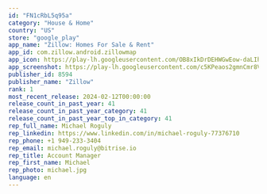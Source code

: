 ```yaml
---
id: "FN1cRbL5q95a"
category: "House & Home"
country: "US"
store: "google_play"
app_name: "Zillow: Homes For Sale & Rent"
app_id: com.zillow.android.zillowmap
app_icon: https://play-lh.googleusercontent.com/OB8xIkDrDEHWGwEow-daLIhyVHaAC4Pt3ZgsroGreUW8jqQb2QK2uvuogO1haZKAlu0
app_screenshot: https://play-lh.googleusercontent.com/c5KPeaos2gmnCmr8VvW6Wan855R-Xs1DHMyi53W0tWK5wowaGIB1dC9GltnRNl84Hw
publisher_id: 8594
publisher_name: "Zillow"
rank: 1
most_recent_release: 2024-02-12T00:00:00
release_count_in_past_year: 41
release_count_in_past_year_category: 41
release_count_in_past_year_top_in_category: 41
rep_full_name: Michael Roguly
rep_linkedin: https://www.linkedin.com/in/michael-roguly-77376710
rep_phone: +1 949-233-3404
rep_email: michael.roguly@bitrise.io
rep_title: Account Manager
rep_first_name: Michael
rep_photo: michael.jpg
language: en
---
```

